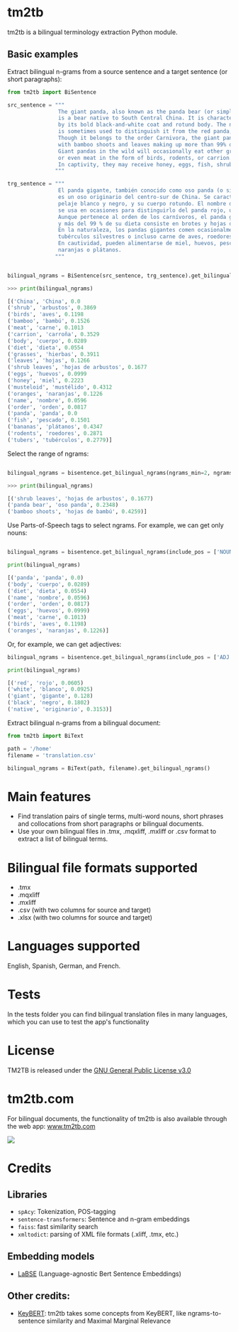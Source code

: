 # tm2tb
tm2tb is a bilingual terminology extraction Python module.

## Basic examples

Extract bilingual n-grams from a source sentence and a target sentence (or short paragraphs):

```python
from tm2tb import BiSentence

src_sentence = """ 
                The giant panda, also known as the panda bear (or simply the panda), 
                is a bear native to South Central China. It is characterised 
                by its bold black-and-white coat and rotund body. The name "giant panda" 
                is sometimes used to distinguish it from the red panda, a neighboring musteloid.
                Though it belongs to the order Carnivora, the giant panda is a folivore, 
                with bamboo shoots and leaves making up more than 99% of its diet. 
                Giant pandas in the wild will occasionally eat other grasses, wild tubers, 
                or even meat in the form of birds, rodents, or carrion. 
                In captivity, they may receive honey, eggs, fish, shrub leaves, oranges, or bananas.
               """

trg_sentence = """
                El panda gigante, también conocido como oso panda (o simplemente panda), 
                es un oso originario del centro-sur de China. Se caracteriza por su llamativo
                pelaje blanco y negro, y su cuerpo rotundo. El nombre de "panda gigante" 
                se usa en ocasiones para distinguirlo del panda rojo, un mustélido parecido. 
                Aunque pertenece al orden de los carnívoros, el panda gigante es folívoro, 
                y más del 99 % de su dieta consiste en brotes y hojas de bambú.
                En la naturaleza, los pandas gigantes comen ocasionalmente otras hierbas, 
                tubérculos silvestres o incluso carne de aves, roedores o carroña.
                En cautividad, pueden alimentarse de miel, huevos, pescado, hojas de arbustos,
                naranjas o plátanos.
               """


bilingual_ngrams = BiSentence(src_sentence, trg_sentence).get_bilingual_ngrams()
```

```python
>>> print(bilingual_ngrams)

[('China', 'China', 0.0
('shrub', 'arbustos', 0.3869
('birds', 'aves', 0.1198
('bamboo', 'bambú', 0.1526
('meat', 'carne', 0.1013
('carrion', 'carroña', 0.3529
('body', 'cuerpo', 0.0289
('diet', 'dieta', 0.0554
('grasses', 'hierbas', 0.3911
('leaves', 'hojas', 0.1266
('shrub leaves', 'hojas de arbustos', 0.1677
('eggs', 'huevos', 0.0999
('honey', 'miel', 0.2223
('musteloid', 'mustélido', 0.4312
('oranges', 'naranjas', 0.1226
('name', 'nombre', 0.0596
('order', 'orden', 0.0817
('panda', 'panda', 0.0
('fish', 'pescado', 0.1501
('bananas', 'plátanos', 0.4347
('rodents', 'roedores', 0.2871
('tubers', 'tubérculos', 0.2779)]
```

Select the range of ngrams:

```python

bilingual_ngrams = bisentence.get_bilingual_ngrams(ngrams_min=2, ngrams_max=3)
```
```python
>>> print(bilingual_ngrams)

[('shrub leaves', 'hojas de arbustos', 0.1677)
('panda bear', 'oso panda', 0.2348)
('bamboo shoots', 'hojas de bambú', 0.4259)]
```
Use Parts-of-Speech tags to select ngrams. For example, we can get only nouns:

```python

bilingual_ngrams = bisentence.get_bilingual_ngrams(include_pos = ['NOUN'])
```

```python
print(bilingual_ngrams)

[('panda', 'panda', 0.0)
('body', 'cuerpo', 0.0289)
('diet', 'dieta', 0.0554)
('name', 'nombre', 0.0596)
('order', 'orden', 0.0817)
('eggs', 'huevos', 0.0999)
('meat', 'carne', 0.1013)
('birds', 'aves', 0.1198)
('oranges', 'naranjas', 0.1226)]
```

Or, for example, we can get adjectives:

```python
bilingual_ngrams = bisentence.get_bilingual_ngrams(include_pos = ['ADJ'])
```

```python
print(bilingual_ngrams)

[('red', 'rojo', 0.0605)
('white', 'blanco', 0.0925)
('giant', 'gigante', 0.128)
('black', 'negro', 0.1802)
('native', 'originario', 0.3153)]
```

Extract bilingual n-grams from a bilingual document:

```python
from tm2tb import BiText

path = '/home'
filename = 'translation.csv'

bilingual_ngrams = BiText(path, filename).get_bilingual_ngrams()
```




# Main features

- Find translation pairs of single terms, multi-word nouns, short phrases and collocations from short paragraphs or bilingual documents.
- Use your own bilingual files in .tmx, .mqxliff, .mxliff or .csv format to extract a list of bilingual terms.

# Bilingual file formats supported

- .tmx
- .mqxliff
- .mxliff
- .csv (with two columns for source and target)
- .xlsx (with two columns for source and target)

# Languages supported

English, Spanish, German, and French.

# Tests

In the tests folder you can find bilingual translation files in many languages, which you can use to test the app's functionality

# License

TM2TB is released under the [GNU General Public License v3.0](github.com/luismond/tm2tb/blob/main/LICENSE)

# tm2tb.com
For bilingual documents, the functionality of tm2tb is also available through the web app: www.tm2tb.com

![](https://github.com/luismond/tm2tb_web_app/blob/main/static/tm2tb_example_en_es.png?raw=true)

# Credits
## Libraries
- `spAcy`: Tokenization, POS-tagging
- `sentence-transformers`: Sentence and n-gram embeddings
- `faiss`: fast similarity search
- `xmltodict`: parsing of XML file formats (.xliff, .tmx, etc.)

## Embedding models
- [LaBSE](https://huggingface.co/sentence-transformers/LaBSE) (Language-agnostic Bert Sentence Embeddings)

## Other credits:
- [KeyBERT](https://github.com/MaartenGr/KeyBERT): tm2tb takes some concepts from KeyBERT, like ngrams-to-sentence similarity and Maximal Marginal Relevance
